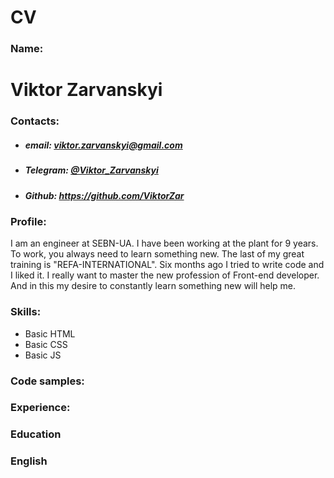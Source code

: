 # CV

### Name: 
# Viktor Zarvanskyi

### Contacts:
  * ##### email: viktor.zarvanskyi@gmail.com
  * ##### Telegram: [@Viktor_Zarvanskyi](https://t.me/Viktor_Zarvanskyi)
  * ##### Github: https://github.com/ViktorZar

### Profile:
I am an engineer at SEBN-UA. I have been working at the plant for 9 years. To work, you always need to learn something new. The last of my great training is "REFA-INTERNATIONAL".
Six months ago I tried to write code and I liked it. I really want to master the new profession of Front-end developer. And in this my desire to constantly learn something new will help me.

### Skills:
* Basic HTML
* Basic CSS
* Basic JS

### Code samples:

### Experience:

### Education

### English 
